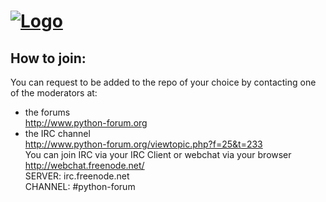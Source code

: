 [![Logo](http://i.imgur.com/OFhowJb.png)](http://i.imgur.com)
================

## How to join:
You can request to be added to the repo of your choice by contacting one of the moderators at:

* the forums <br>
http://www.python-forum.org <br>
* the IRC channel <br>
http://www.python-forum.org/viewtopic.php?f=25&t=233 <br>
You can join IRC via your IRC Client or webchat via your browser<br>
http://webchat.freenode.net/ <br>
SERVER: irc.freenode.net <br>
CHANNEL: #python-forum <br>
